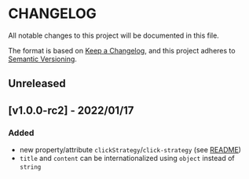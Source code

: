 # CHANGELOG

All notable changes to this project will be documented in this file.

The format is based on [Keep a Changelog](https://keepachangelog.com/en/1.0.0/),
and this project adheres to [Semantic Versioning](https://semver.org/spec/v2.0.0.html).

## Unreleased

## [v1.0.0-rc2] - 2022/01/17

### Added
  
- new property/attribute `clickStrategy`/`click-strategy` (see [README](./README.md#on-click-strategies))
- `title` and `content` can be internationalized using `object` instead of `string`
